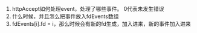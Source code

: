 1. httpAccept如何处理event，处理了哪些事件。 0代表未发生错误
2. 什么时候，并且怎么把事件放入fdEvents数组
3. fdEvents[i].fd = i，那么时候会有新的fd生成，加入进来，新的事件加入进来